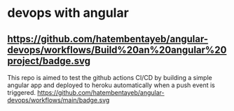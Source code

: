 
# devops with angular 

https://github.com/hatembentayeb/angular-devops/workflows/Build%20an%20angular%20project/badge.svg
---
This repo is aimed to test the github actions CI/CD by building a simple angular app and deployed to heroku automatically when a push event is triggered.
https://github.com/hatembentayeb/angular-devops/workflows/main/badge.svg


